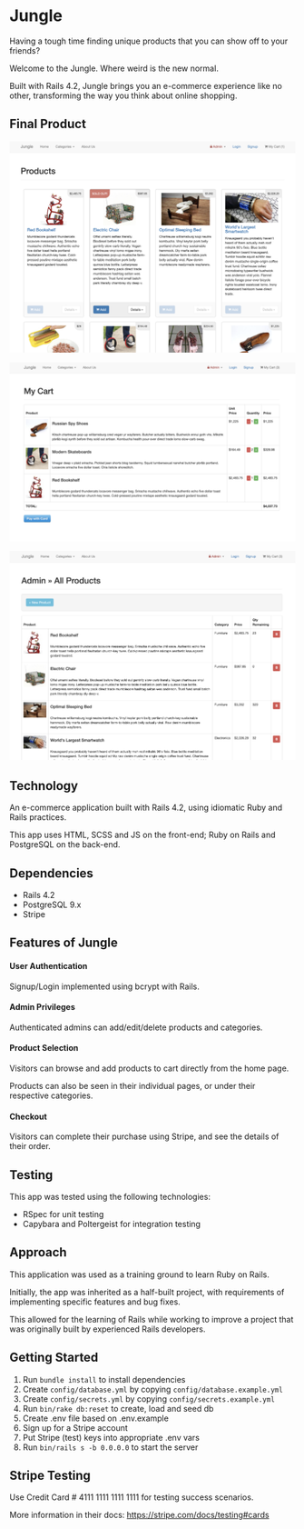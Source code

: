 # Jungle

Having a tough time finding unique products that you can show off to your friends?

Welcome to the Jungle. Where weird is the new normal.

Built with Rails 4.2, Jungle brings you an e-commerce experience like no other, transforming the way you think about online shopping. 

## Final Product

!["homepage"](docs/homepage.png)

!["my cart"](docs/my_cart.png)

!["admin products"](docs/admin_products.png)

## Technology

An e-commerce application built with Rails 4.2, using idiomatic Ruby and Rails practices.

This app uses HTML, SCSS and JS on the front-end; Ruby on Rails and PostgreSQL on the back-end.

## Dependencies

* Rails 4.2
* PostgreSQL 9.x
* Stripe

## Features of Jungle

#### User Authentication

Signup/Login implemented using bcrypt with Rails.

#### Admin Privileges

Authenticated admins can add/edit/delete products and categories.

#### Product Selection

Visitors can browse and add products to cart directly from the home page.

Products can also be seen in their individual pages, or under their respective categories.

#### Checkout

Visitors can complete their purchase using Stripe, and see the details of their order.

## Testing

This app was tested using the following technologies:

- RSpec for unit testing
- Capybara and Poltergeist for integration testing

## Approach

This application was used as a training ground to learn Ruby on Rails.

Initially, the app was inherited as a half-built project, with requirements of implementing specific features and bug fixes. 

This allowed for the learning of Rails while working to improve a project that was originally built by experienced Rails developers.

## Getting Started

1. Run `bundle install` to install dependencies
2. Create `config/database.yml` by copying `config/database.example.yml`
3. Create `config/secrets.yml` by copying `config/secrets.example.yml`
4. Run `bin/rake db:reset` to create, load and seed db
5. Create .env file based on .env.example
6. Sign up for a Stripe account
7. Put Stripe (test) keys into appropriate .env vars
8. Run `bin/rails s -b 0.0.0.0` to start the server

## Stripe Testing

Use Credit Card # 4111 1111 1111 1111 for testing success scenarios.

More information in their docs: <https://stripe.com/docs/testing#cards>